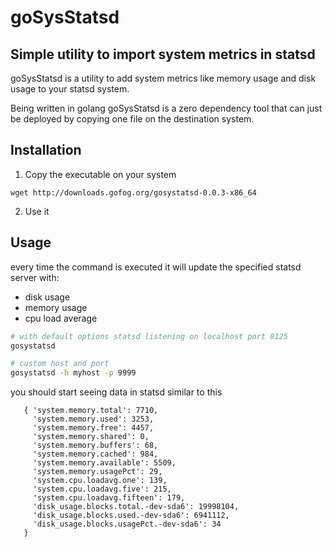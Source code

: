# goSysStatsd

## Simple utility to import system metrics in statsd

goSysStatsd is a utility to add system metrics like memory usage and
disk usage to your statsd system.

Being written in golang goSysStatsd is a zero dependency tool that can
just be deployed by copying one file on the destination system.

## Installation

1. Copy the executable on your system
```
wget http://downloads.gofog.org/gosystatsd-0.0.3-x86_64
```
2. Use it


## Usage

every time the command is executed it will update the specified statsd
server with:

* disk usage
* memory usage
* cpu load average

```sh
# with default options statsd listening on localhost port 8125
gosystatsd

# custom host and port
gosystatsd -h myhost -p 9999
```

you should start seeing data in statsd similar to this
```
   { 'system.memory.total': 7710,
     'system.memory.used': 3253,
     'system.memory.free': 4457,
     'system.memory.shared': 0,
     'system.memory.buffers': 68,
     'system.memory.cached': 984,
     'system.memory.available': 5509,
     'system.memory.usagePct': 29,
     'system.cpu.loadavg.one': 139,
     'system.cpu.loadavg.five': 215,
     'system.cpu.loadavg.fifteen': 179,
     'disk_usage.blocks.total.-dev-sda6': 19998104,
     'disk_usage.blocks.used.-dev-sda6': 6941112,
     'disk_usage.blocks.usagePct.-dev-sda6': 34
   }
```
